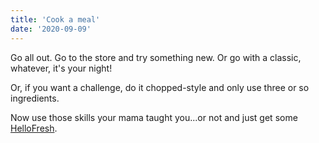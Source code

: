 ```yaml
---
title: 'Cook a meal'
date: '2020-09-09'
---
```


Go all out. Go to the store and try something new. Or go with a classic, whatever, it's your night!

Or, if you want a challenge, do it chopped-style and only use three or so ingredients.

Now use those skills your mama taught you...or not and just get some [HelloFresh](https://hellofresh.com).